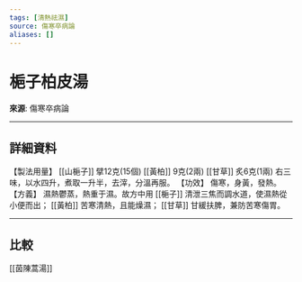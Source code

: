 ```yaml
---
tags: [清熱祛濕]
source: 傷寒卒病論
aliases: []
---
```


# 梔子柏皮湯

**來源**: 傷寒卒病論  

---

## 詳細資料
【製法用量】 [[山梔子]] 擘12克(15個) [[黃柏]] 9克(2兩) [[甘草]] 炙6克(1兩)
右三味，以水四升，煮取一升半，去滓，分溫再服。
【功效】
傷寒，身黃，發熱。
【方義】
濕熱鬱蒸，熱重于濕。故方中用 [[梔子]] 清泄三焦而調水道，使濕熱從小便而出； [[黃柏]] 苦寒清熱，且能燥濕； [[甘草]] 甘緩扶脾，兼防苦寒傷胃。

---

## 比較
[[茵陳蒿湯]]
